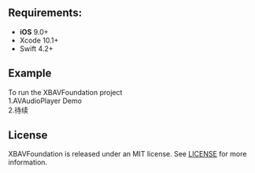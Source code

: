 ## Requirements:
- **iOS** 9.0+
- Xcode 10.1+
- Swift 4.2+

## Example
 To run the XBAVFoundation project </br>
 1.AVAudioPlayer Demo </br>
 2.待续

## License

XBAVFoundation is released under an MIT license. See [LICENSE](LICENSE) for more information.
